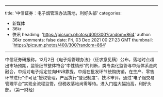 
---
title: '中信证券：电子烟管理办法落地，利好头部'
categories: 
 - 新媒体
 - 36kr
 - 快讯
headimg: 'https://picsum.photos/400/300?random=864'
author: 36kr
comments: false
date: Fri, 03 Dec 2021 00:27:23 GMT
thumbnail: 'https://picsum.photos/400/300?random=864'
---

<div>   
中信证券研报称，12月2日《电子烟管理办法》（征求意见稿）公布，落地时点超出市场预期，监管细节整体符合“中性情形”的判断，类专卖化监管与中烟体系走向融合，中烟对电子烟定位向HNB靠拢。中烟在批发环节统购统销，在生产、零售环节进行“许可证”授权管理，产品执行“登记制度”、技术审评，通过“电子烟交易管理平台”实现全流程监管，但税收落地尚需等待。进入门槛大幅抬高，利好头部。（第一财经）  
</div>
            